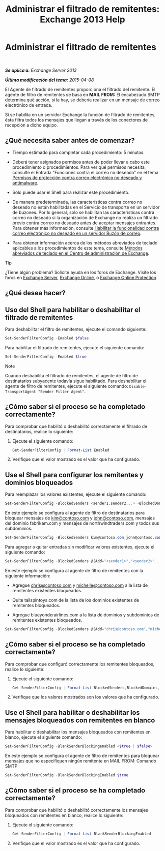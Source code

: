 ﻿---
title: 'Administrar el filtrado de remitentes: Exchange 2013 Help'
TOCTitle: Administrar el filtrado de remitentes
ms:assetid: a7f4b3e1-2970-45ad-911e-a9f46d880d3d
ms:mtpsurl: https://technet.microsoft.com/es-es/library/Bb124087(v=EXCHG.150)
ms:contentKeyID: 49895821
ms.date: 05/22/2018
mtps_version: v=EXCHG.150
ms.translationtype: MT
---

# Administrar el filtrado de remitentes

 

_**Se aplica a:** Exchange Server 2013_

_**Última modificación del tema:** 2015-04-08_

El Agente de filtrado de remitentes proporciona el filtrado del remitente. El agente de filtro de remitentes se basa en **MAIL FROM:**  El encabezado SMTP determina qué acción, si la hay, se debería realizar en un mensaje de correo electrónico de entrada.

Si se habilita en un servidor Exchange la función de filtrado de remitentes, ésta filtra todos los mensajes que llegan a través de los conectores de recepción a dicho equipo.

## ¿Qué necesita saber antes de comenzar?

  - Tiempo estimado para completar cada procedimiento: 5 minutos

  - Deberá tener asignados permisos antes de poder llevar a cabo este procedimiento o procedimientos. Para ver qué permisos necesita, consulte el Entrada "Funciones contra el correo no deseado" en el tema [Permisos de protección contra correo electrónico no deseado y antimalware](anti-spam-and-anti-malware-permissions-exchange-2013-help.md).

  - Solo puede usar el Shell para realizar este procedimiento.

  - De manera predeterminada, las características contra correo no deseado no están habilitadas en el Servicio de transporte en un servidor de buzones. Por lo general, solo se habilitan las características contra correo no deseado si la organización de Exchange no realiza un filtrado previo contra correo no deseado antes de aceptar mensajes entrantes. Para obtener más información, consulte [Habilitar la funcionalidad contra correo electrónico no deseado en un servidor Buzón de correo](enable-anti-spam-functionality-on-mailbox-servers-exchange-2013-help.md).

  - Para obtener información acerca de los métodos abreviados de teclado aplicables a los procedimientos de este tema, consulte [Métodos abreviados de teclado en el Centro de administración de Exchange](keyboard-shortcuts-in-the-exchange-admin-center-exchange-online-protection-help.md).


> [!TIP]
> ¿Tiene algún problema? Solicite ayuda en los foros de Exchange. Visite los foros en <A href="https://go.microsoft.com/fwlink/p/?linkid=60612">Exchange Server</A>, <A href="https://go.microsoft.com/fwlink/p/?linkid=267542">Exchange Online</A>, o <A href="https://go.microsoft.com/fwlink/p/?linkid=285351">Exchange Online Protection</A>.



## ¿Qué desea hacer?

## Uso del Shell para habilitar o deshabilitar el filtrado de remitentes

Para deshabilitar el filtro de remitentes, ejecute el comando siguiente:

```powershell
Set-SenderFilterConfig -Enabled $false
```

Para habilitar el filtrado de remitentes, ejecute el siguiente comando:

```powershell
Set-SenderFilterConfig -Enabled $true
```


> [!NOTE]
> Cuando deshabilita el filtrado de remitentes, el agente de filtro de destinatarios subyacente todavía sigue habilitado. Para deshabilitar el agente de filtro de remitentes, ejecute el siguiente comando: <CODE>Disable-TransportAgent "Sender Filter Agent"</CODE>.



## ¿Cómo saber si el proceso se ha completado correctamente?

Para comprobar que habilitó o deshabilitó correctamente el filtrado de destinatarios, realice lo siguiente:

1.  Ejecute el siguiente comando:
    
    ```powershell
    Get-SenderFilterConfig | Format-List Enabled
    ```

2.  Verifique que el valor mostrado es el valor que ha configurado.

## Use el Shell para configurar los remitentes y dominios bloqueados

Para reemplazar los valores existentes, ejecute el siguiente comando:

```powershell
Set-SenderFilterConfig -BlockedSenders <sender1,sender2...> -BlockedDomains <domain1,domain2...> -BlockedDomainsAndSubdomains <domain1,domain2...>
```

En este ejemplo se configura al agente de filtro de destinatarios para bloquear mensajes de kim@contoso.com y john@contoso.com, mensajes del dominio fabrikam.com y mensajes de northwindtraders.com y todos sus subdominios.

```powershell
Set-SenderFilterConfig -BlockedSenders kim@contoso.com,john@contoso.com -BlockedDomains fabrikam.com -BlockedDomainsAndSubdomains northwindtraders.com
```

Para agregar o quitar entradas sin modificar valores existentes, ejecute el siguiente comando:

```powershell
Set-SenderFilterConfig -BlockedSenders @{Add="<sender1>","<sender2>"...; Remove="<sender1>","<sender2>"...} -BlockedDomains @{Add="<domain1>","<domain2>"...; Remove="<domain1>","<domain2>"...} -BlockedDomainsAndSubdomains @{Add="<domain1>","<domain2>"...; Remove="<domain1>","<domain2>"...}
```

En este ejemplo se configura al agente de filtro de remitentes con la siguiente información:

  - Agregue chris@contoso.com y michelle@contoso.com a la lista de remitentes existentes bloqueados.

  - Quite tailspintoys.com de la lista de los dominios existentes de remitentes bloqueados.

  - Agregue blueyonderairlines.com a la lista de dominios y subdominios de remitentes existentes bloqueados.

<!-- end list -->

```powershell
Set-SenderFilterConfig -BlockedSenders @{Add="chris@contoso.com","michelle@contoso.com"} -BlockedDomains @{Remove="tailspintoys.com"} -BlockedDomainsAndSubdomains @{Add="blueyonderairlines.com"}
```

## ¿Cómo saber si el proceso se ha completado correctamente?

Para comprobar que configuró correctamente los remitentes bloqueados, realice lo siguiente:

1.  Ejecute el siguiente comando:
    
    ```powershell
    Get-SenderFilterConfig | Format-List BlockedSenders,BlockedDomains,BlockedDomainsAndSubdomains
    ```

2.  Verifique que los valores mostrados son los valores que ha configurado.

## Use el Shell para habilitar o deshabilitar los mensajes bloqueados con remitentes en blanco

Para habilitar o deshabilitar los mensajes bloqueados con remitentes en blanco, ejecute el siguiente comando:

```powershell
Set-SenderFilterConfig -BlankSenderBlockingenabled <$true | $false>
```

En este ejemplo se configura el agente de filtro de remitentes para bloquear mensajes que no especifiquen ningún remitente en MAIL FROM: Comando SMTP:

```powershell
Set-SenderFilterConfig -BlankSenderBlockingEnabled $true
```

## ¿Cómo saber si el proceso se ha completado correctamente?

Para comprobar que habilitó o deshabilitó correctamente los mensajes bloqueados con remitentes en blanco, realice lo siguiente:

1.  Ejecute el siguiente comando:
    
    ```powershell
    Get-SenderFilterConfig | Format-List BlankSenderBlockingEnabled
    ```

2.  Verifique que el valor mostrado es el valor que ha configurado.

